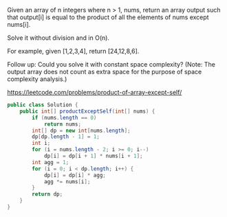 Given an array of n integers where n > 1, nums, return an array output such that output[i] is equal to the product of all the elements of nums except nums[i].

Solve it without division and in O(n).

For example, given [1,2,3,4], return [24,12,8,6].

Follow up:
Could you solve it with constant space complexity? (Note: The output array does not count as extra space for the purpose of space complexity analysis.)

https://leetcode.com/problems/product-of-array-except-self/

```java
public class Solution {
    public int[] productExceptSelf(int[] nums) {
        if (nums.length == 0)
            return nums;
        int[] dp = new int[nums.length];
        dp[dp.length - 1] = 1;
        int i;
        for (i = nums.length - 2; i >= 0; i--)
            dp[i] = dp[i + 1] * nums[i + 1];
        int agg = 1;
        for (i = 0; i < dp.length; i++) {
            dp[i] = dp[i] * agg;
            agg *= nums[i];
        }
        return dp;
    }
}
```
